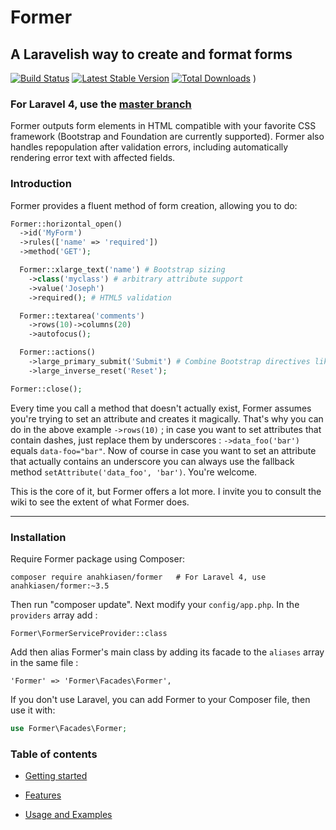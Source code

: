 # Former
## A Laravelish way to create and format forms

[![Build Status](http://img.shields.io/travis/formers/former.svg?style=flat)](https://travis-ci.org/formers/former)
[![Latest Stable Version](http://img.shields.io/packagist/v/anahkiasen/former.svg?style=flat)](https://packagist.org/packages/anahkiasen/former)
[![Total Downloads](http://img.shields.io/packagist/dt/anahkiasen/former.svg?style=flat)](https://packagist.org/packages/anahkiasen/former)
)

### For Laravel 4, use the [master branch](https://github.com/formers/former/tree/master)

Former outputs form elements in HTML compatible with your favorite CSS framework (Bootstrap and Foundation are currently supported). Former also handles repopulation after validation errors, including automatically rendering error text with affected fields.

### Introduction

Former provides a fluent method of form creation, allowing you to do:

```php
Former::horizontal_open()
  ->id('MyForm')
  ->rules(['name' => 'required'])
  ->method('GET');

  Former::xlarge_text('name') # Bootstrap sizing
    ->class('myclass') # arbitrary attribute support
    ->value('Joseph')
    ->required(); # HTML5 validation

  Former::textarea('comments')
    ->rows(10)->columns(20)
    ->autofocus();

  Former::actions()
    ->large_primary_submit('Submit') # Combine Bootstrap directives like "lg and btn-primary"
    ->large_inverse_reset('Reset');

Former::close();
```

Every time you call a method that doesn't actually exist, Former assumes you're trying to set an attribute and creates it magically. That's why you can do in the above example `->rows(10)` ; in case you want to set attributes that contain dashes, just replace them by underscores : `->data_foo('bar')` equals `data-foo="bar"`.
Now of course in case you want to set an attribute that actually contains an underscore you can always use the fallback method `setAttribute('data_foo', 'bar')`. You're welcome.

This is the core of it, but Former offers a lot more. I invite you to consult the wiki to see the extent of what Former does.

-----

### Installation
Require Former package using Composer:

    composer require anahkiasen/former   # For Laravel 4, use anahkiasen/former:~3.5

Then run "composer update". Next modify your `config/app.php`. In the `providers` array add :

    Former\FormerServiceProvider::class

Add then alias Former's main class by adding its facade to the `aliases` array in the same file :

    'Former' => 'Former\Facades\Former',

If you don't use Laravel, you can add Former to your Composer file, then use it with:

```php
use Former\Facades\Former;
```

### Table of contents

- [Getting started][]
- [Features][]
- [Usage and Examples][]

  [Getting started]: https://github.com/formers/former/wiki/Getting-started
  [Features]: https://github.com/formers/former/wiki/Features
  [Usage and Examples]: https://github.com/formers/former/wiki/Usage-and-Examples
